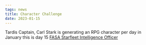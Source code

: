 ```yaml
---
tags: news
title: Character Challenge
date: 2023-01-15
---
```

Tardis Captain, Carl Stark is generating an RPG character per day in January this is day 15 [FASA Starfleet Intelligence Officer](http://tardiscaptain.com/2023/01/15/2023-character-creation-challenge-day-15-star-fleet-intelligence-manual/)